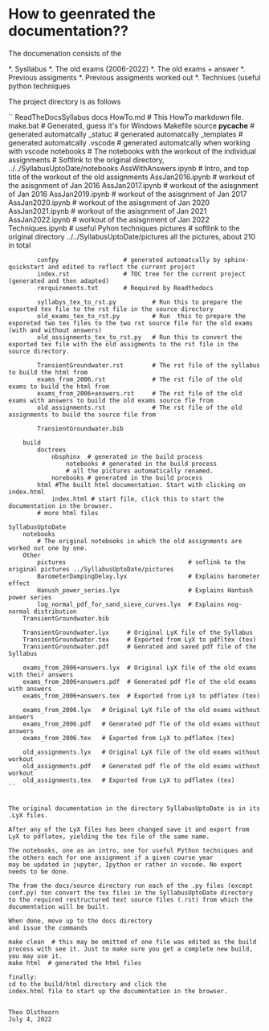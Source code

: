 # How to geenrated the documentation??

The documenation consists of the

*. Sysllabus
*. The old exams (2006-2022)
*. The old exams + answer
*. Previous assigments
*. Previous assigments worked out
*. Techniues (useful python techniques

The project directory is as follows

``
ReadTheDocsSyllabus
    docs
        HowTo.md   # This HowTo markdown file.
        make.bat   # Generated, guess it's for Windows
        Makefile
        source
            __pycache__  # generated automatcally
            _statuc      # generated automatcally
            _templates   # generated automatcally
            .vscode      # generated automatcally when working with vscode
            notebooks    # The notebooks with the workout of the individual assignments
                         # Softlink to the original directory, ../../SyllabusUptoDate/notebooks
                AssWithAnswers.ipynb  # Intro, and top title of the workout of the old assignments
                AssJan2016.ipynb      # workout of the asisgnment of Jan 2016
                AssJan2017.ipynb      # workout of the asisgnment of Jan 2016
                AssJan2019.ipynb      # workout of the asisgnment of Jan 2017
                AssJan2020.ipynb      # workout of the asisgnment of Jan 2020
                AssJan2021.ipynb      # workout of the asisgnment of Jan 2021
                AssJan2022.ipynb      # workout of the asisgnment of Jan 2022
                Techniques.ipynb      # useful Pyhon techniques
            pictures  # softlink to the original directory ../../SyllabusUptoDate/pictures
                all the pictures, about 210 in total

            confpy                  # generated automatcally by sphinx-quickstart and edited to reflect the current project
            index.rst               # TOC tree for the current project (generated and then adapted)
            rerquirements.txt       # Required by Readthedocs

            syllabys_tex_to_rst.py          # Run this to prepare the exported tex file to the rst file in the source directory
            old_exams_tex_to_rst.py         # Run  this to prepare the exporeted two tex files to the two rst source file for the old exams (with and without answers)
            old_assignments_tex_to_rst.py   # Run this to convert the exported tex file with the old assigments to the rst file in the source directory. 

            TransientGroundwater.rst        # The rst file of the syllabus to build the html from
            exams_from_2006.rst             # The rst file of the old exams to build the html from
            exams_from_2006+answers.rst     # The rst file of the old exams with answers to build the old exams source fle from
            old_assignments.rst             # The rst file of the old assignments to build the source file from

            TransientGroundwater.bib

        build
            doctrees
                nbsphinx  # generated in the build process
                    notebooks # generated in the build process
                    # all the pictures automatically renamed.
                norebooks # generated in the build process
            html #The built html documentation. Start with clicking on index.html
                index.html # start file, click this to start the documentation in the browser.
            # more html files

    SyllabusUptoDate
        notebooks
            # The original notebooks in which the old assignments are worked out one by one.
        Other
            pictures                                  # soflink to the original pictures ../SyllabusUptoDate/pictures
            BarometerDampingDelay.lyx                 # Explains barometer effect
            Hanush_power_series.lyx                   # Explains Hantush power series
            log_normal_pdf_for_sand_sieve_curves.lyx  # Explains nog-normal distribution
        TransientGroundwater.bib

        TransientGroundwater.lyx     # Original LyX file of the Syllabus
        TransientGroundwater.tex     # Exported from LyX to pdfltex (tex)
        TransientGroundwater.pdf     # Genrated and saved pdf file of the Syllabus

        exams_from_2006+answers.lyx  # Original LyX file of the old exams with their answers
        exams_from_2006+answers.pdf  # Generated pdf fle of the old exams with answers
        exams_from_2006+answers.tex  # Exported from LyX to pdflatex (tex)

        exams_from_2006.lyx   # Original LyX file of the old exams without answers
        exams_from_2006.pdf   # Generated pdf fle of the old exams without answers
        exams_from_2006.tex   # Exported from LyX to pdflatex (tex)

        old_assignments.lyx   # Original LyX file of the old exams without workout
        old_assignments.pdf   # Generated pdf fle of the old exams without workout
        old_assignments.tex   # Exported from LyX to pdflatex (tex)
    ``


    The original documentation in the directory SyllabusUptoDate is in its .LyX files.

    After any of the LyX files has been changed save it and export from LyX to pdflatex, yielding the tex file of the same name.

    The notebooks, one as an intro, one for useful Python techniques and the others each for one assignment if a given course year
    may be updated in jupyter, Ipython or rather in vscode. No export needs to be done.

    The from the docs/source directory run each of the .py files (except conf.py) ton convert the tex files in the SyllabusUptoDate directory
    to the required restructured text source files (.rst) from which the documentation will be built.

    When done, move up to the docs directory
    and issue the commands

    make clean  # this may be omitted of one file was edited as the build process with see it. Just to make sure you get a complete new build, you may use it.
    make html  # generated the html files

    finally:
    cd to the build/html directory and click the
    index.html file to start up the documentation in the browser.


    Theo Olsthoorn
    July 4, 2022